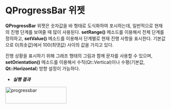 # QProgressBar 위젯

 **QProgressBar** 위젯은 숫자값을 바 형태로 도식화하여 포시하는데, 일반적으로 현재의 진행 단계를 보여줄 때 많이 사용된다. **setRange()** 메소드를 이용해서 전체 단계를 정의하고, **setValue()** 메소드를 이용해서 단계별로 현재 진행 사항을 표시한다. 기본값으로 0(최솟값)에서 100(최댓값) 사이의 값을 가지고 있다.

진행 상황을 표시하기 위해 그래프 형태의 그림과 함께 문자를 사용할 수 있으며, **setOrientation()** 메소드를 이용해서 수직(Qt::Vertical)이나 수평(기본값, **Qt::Horizontal**) 방향 설정이 가능하다.

+ ***실행 결과***
<img width="191" height="52" alt="progressbar" src="https://github.com/user-attachments/assets/ac35906f-8d21-4964-9529-e0d1c2933e57" />
